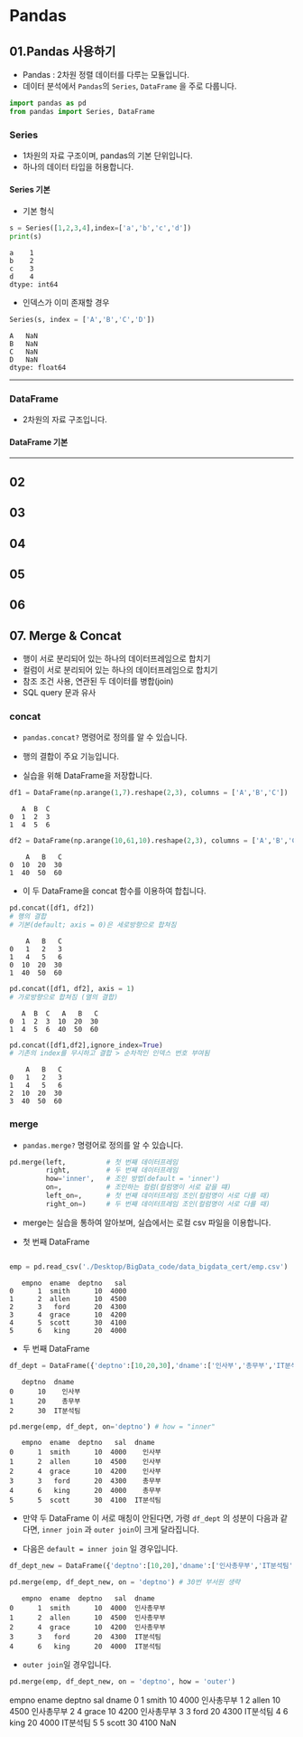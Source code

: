 # Pandas 

## 01.Pandas 사용하기
- Pandas : 2차원 정렬 데이터를 다루는 모듈입니다.
- 데이터 분석에서 `Pandas`의  `Series`, `DataFrame` 을 주로 다룹니다.
```python
import pandas as pd
from pandas import Series, DataFrame
```

### Series
- 1차원의 자료 구조이며, pandas의 기본 단위입니다.
- 하나의 데이터 타입을 허용합니다.

#### Series 기본 
- 기본 형식
```python
s = Series([1,2,3,4],index=['a','b','c','d'])
print(s)
```
```
a    1
b    2
c    3
d    4
dtype: int64
```

- 인덱스가 이미 존재할 경우
```python
Series(s, index = ['A','B','C','D'])
```
```
A   NaN
B   NaN
C   NaN
D   NaN
dtype: float64
```

---
### DataFrame
- 2차원의 자료 구조입니다.

#### DataFrame 기본

---
02
---
03
---
04
---
05
---
06
---
## 07. Merge & Concat
- 행이 서로 분리되어 있는 하나의 데이터프레임으로 합치기
- 컬럼이 서로 분리되어 있는 하나의 데이터프레임으로 합치기
- 참조 조건 사용, 연관된 두 데이터를 병합(join)
- SQL query 문과 유사

### concat
- `pandas.concat?` 명령어로 정의를 알 수 있습니다.
- 행의 결합이 주요 기능입니다.

- 실습을 위해 DataFrame을 저장합니다.
```python
df1 = DataFrame(np.arange(1,7).reshape(2,3), columns = ['A','B','C'])

```
```
   A  B  C     
0  1  2  3  
1  4  5  6  
```
```python
df2 = DataFrame(np.arange(10,61,10).reshape(2,3), columns = ['A','B','C'])
```
```
    A   B   C
0  10  20  30
1  40  50  60
```
- 이 두 DataFrame을 concat 함수를 이용하여 합칩니다.
```python
pd.concat([df1, df2])
# 행의 결합 
# 기본(default; axis = 0)은 세로방향으로 합쳐짐
```
```
    A   B   C
0   1   2   3
1   4   5   6
0  10  20  30
1  40  50  60
```
```python
pd.concat([df1, df2], axis = 1)
# 가로방향으로 합쳐짐 (열의 결합)
```
```
   A  B  C   A   B   C
0  1  2  3  10  20  30
1  4  5  6  40  50  60
```

```python
pd.concat([df1,df2],ignore_index=True)
# 기존의 index를 무시하고 결합 > 순차적인 인덱스 번호 부여됨
```
```
    A   B   C
0   1   2   3
1   4   5   6
2  10  20  30
3  40  50  60
```

### merge
- `pandas.merge?` 명령어로 정의를 알 수 있습니다.
```python
pd.merge(left,          # 첫 번째 데이터프레임
         right,         # 두 번째 데이터프레임
         how='inner',   # 조인 방법(default = 'inner')
         on=,           # 조인하는 컬럼(컬럼명이 서로 같을 떄)
         left_on=,      # 첫 번째 데이터프레임 조인(컬럼명이 서로 다를 때)
         right_on=)     # 두 번째 데이터프레임 조인(컬럼명이 서로 다를 때)
```
- merge는 실습을 통하여 알아보며, 실습에서는 로컬 csv 파일을 이용합니다.

- 첫 번째 DataFrame
```python

emp = pd.read_csv('./Desktop/BigData_code/data_bigdata_cert/emp.csv')
```
```
   empno  ename  deptno   sal
0      1  smith      10  4000
1      2  allen      10  4500
2      3   ford      20  4300
3      4  grace      10  4200
4      5  scott      30  4100
5      6   king      20  4000
```

- 두 번째 DataFrame
```python
df_dept = DataFrame({'deptno':[10,20,30],'dname':['인사부','총무부','IT분석팀']})
```
```
   deptno  dname
0      10    인사부
1      20    총무부
2      30  IT분석팀
```
```python
pd.merge(emp, df_dept, on='deptno') # how = "inner"
```
```
   empno  ename  deptno   sal  dname
0      1  smith      10  4000    인사부
1      2  allen      10  4500    인사부
2      4  grace      10  4200    인사부
3      3   ford      20  4300    총무부
4      6   king      20  4000    총무부
5      5  scott      30  4100  IT분석팀
```
- 만약 두 DataFrame 이 서로 매칭이 안된다면, 가령 `df_dept` 의 성분이 다음과 같다면, `inner join` 과 `outer join`이 크게 달라집니다.

- 다음은 `default = inner join` 일 경우입니다.
```python
df_dept_new = DataFrame({'deptno':[10,20],'dname':['인사총무부','IT분석팀']})

pd.merge(emp, df_dept_new, on = 'deptno') # 30번 부서원 생략
```
```
   empno  ename  deptno   sal  dname
0      1  smith      10  4000  인사총무부
1      2  allen      10  4500  인사총무부
2      4  grace      10  4200  인사총무부
3      3   ford      20  4300  IT분석팀
4      6   king      20  4000  IT분석팀
```
- `outer join`일 경우입니다.
```python
pd.merge(emp, df_dept_new, on = 'deptno', how = 'outer')
```
   empno  ename  deptno   sal  dname
0      1  smith      10  4000  인사총무부
1      2  allen      10  4500  인사총무부
2      4  grace      10  4200  인사총무부
3      3   ford      20  4300  IT분석팀
4      6   king      20  4000  IT분석팀
5      5  scott      30  4100    NaN
```
